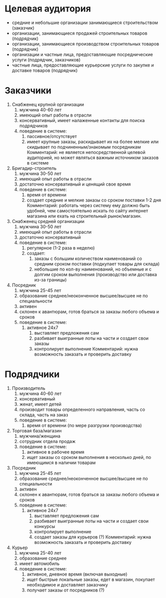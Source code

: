 # Целевая аудитория

- средние и небольшие организации занимающиеся строительством (заказчик)
- организации, занимающиеся продажей строительных товаров (подрядчик)
- организации, занимающиеся производством строительных товаров (подрядчик)
- организации и частные лица, предоставляющие посреднические услуги (подрядчик, заказчиков)
- частные лица, предоставляющие курьерские услуги по закупке и доставке товаров (подрядчик)

# Заказчики
1. Снабженец крупной организации
   1. мужчина 40-60 лет
   2. имеющий опыт работы в отрасли
   3. консервативный, имеет налаженные контакты для поиска подрядчиков
   4. поведение в системе:
      1. пассивное/отсутствует
      2. имеет крупные заказы, раскидывает их на более мелкие или скидывает по подчиненным/знакомым посредникам
   Комментарий: не является непосредственной целевой аудиторией, но может являться важным источником заказов в системе
2. Бригадир-строитель
   1. мужчина 30-50 лет
   2. имеющий опыт работы в отрасли
   3. достаточно консервативный и ценящий свое время
   4. поведение в системе:
      1. время от времени
      2. создает средние и мелкие заказы со сроком поставки 1-2 дня
   Комментарий: работать через систему ему должно быть удобней, чем самостоятельно искать по сайту интернет магазина или ехать на строительный рынок/магазин.
3. Снабженец средней организации
   1. мужчина 30-50 лет
   2. имеющий опыт работы в отрасли
   3. достаточно консервативный
   4. поведение в системе:
      1. регулярное (1-2 раза в неделю)
      2. создает:
         1. заказы с большим количеством наименований со средним сроком поставки (подкупает товары для склада)
         2. небольшие по кол-ву наименований, но объемные и с долгим сроком выполнения (производство или доставка из-за границы)
4. Посредник
   1. мужчина 25-45 лет
   2. образование среднее/неоконченное высшее/высшее не по специальности
   3. активен
   4. склонен к авантюрам, готов браться за заказы любого объема и сроков
   5. поведение в системе:
      1. активное 24x7
         1. выставляет предложения сам
         2. разбивает выигранные лоты на части и создает свои заказы
         3. контролирует выполнение
   Комментарий: нужна возможность заказать и проверить доставку 

# Подрядчики
1. Производитель
   1. мужчина 40-60 лет
   2. консервативный
   3. женат, имеет детей
   4. производит товары определенного направления, часть со склада, часть на заказ
   5. поведение в системе:
      1. время от времени (по мере разгрузки производства)
2. Торговая база/магазин
   1. мужчина/женщина
   2. сотрудник отдела продаж
   3. поведение в системе:
      1. активное в рабочее время
      2. ищет заказы со сроком выполнения в несколько дней, по имеющимся в наличии товарам
3. Посредник
   1. мужчина 25-45 лет
   2. образование среднее/неоконченное высшее/высшее не по специальности
   3. активен
   4. склонен к авантюрам, готов браться за заказы любого объема и сроков
   5. поведение в системе:
      1. активное 24x7
         1. выставляет предложения сам
         2. разбивает выигранные лоты на части и создает свои конкурсы
         3. контролирует выполнение
         4. создает заказы для курьеров (?)
   Комментарий: нужна возможность заказать и проверить доставку
4. Курьер
   1. мужчина 25-40 лет
   2. образование среднее
   3. имеет автомобиль
   4. поведение в системе:
      1. активное, дневное время (включая выходные)
      2. ищет быстрые локальные заказы, едет в магазин, покупает необходимое и доставляет заказчику
      3. получает заказы от посредников (?)
      